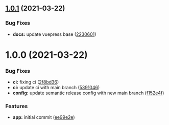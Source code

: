 ## [1.0.1](https://github.com/Cervantes007/ww/compare/v1.0.0...v1.0.1) (2021-03-22)


### Bug Fixes

* **docs:** update vuepress base ([2230601](https://github.com/Cervantes007/ww/commit/22306019e1343df75f2865e1b3720bb5a96401d6))

# 1.0.0 (2021-03-22)


### Bug Fixes

* **ci:** fixing ci ([2f8bd36](https://github.com/Cervantes007/ww/commit/2f8bd3690338df7e54dab549a726bfb82a035c29))
* **ci:** update ci with main branch ([5391046](https://github.com/Cervantes007/ww/commit/5391046554bace336b66b73061a022be29076186))
* **config:** update semantic release config with new main branch ([f152e4f](https://github.com/Cervantes007/ww/commit/f152e4ff6e3355fd6aaab60b476c6afd04377a40))


### Features

* **app:** initial commit ([ee99e2e](https://github.com/Cervantes007/ww/commit/ee99e2ec874d92fe1631af0a8fac97a87dbb067b))

